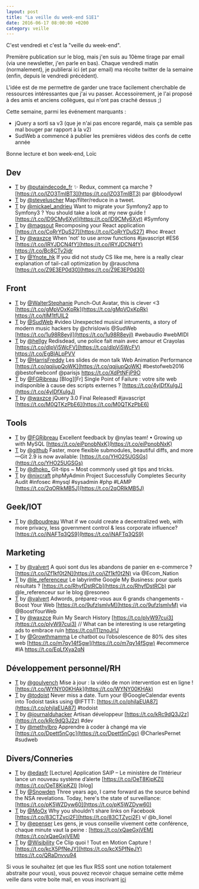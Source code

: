 ```yaml
---
layout: post
title: "La veille du week-end S1E1"
date: 2016-06-17 08:00:00 +0200
category: veille
---
```

C'est vendredi et c'est la "veille du week-end".

Première publication sur le blog, mais j'en suis au 10ème tirage par email (via une newsletter, j'en parle en bas).
Chaque vendredi matin (normalement), je publierai ici (et par email) ma récolte twitter de la semaine (enfin, depuis le vendredi précédent).

L'idée est de me permettre de garder une trace facilement cherchable de ressources intéressantes que j'ai vu passer.
Accessoirement, je l'ai proposé à des amis et anciens collègues, qui n'ont pas craché dessus ;)

Cette semaine, parmi les événement marquants :
 - jQuery a sorti sa v3 (que je n'ai pas encore regardé, mais ça semble pas mal bouger par rapport à la v2)
 - SudWeb a commencé à publier les premières vidéos des confs de cette année

Bonne lecture et bon week-end,
Loïc

## Dev
 - [T](http://twitter.com/putaindecode_fr/status/740832863172591616) by [@putaindecode_fr](https://twitter.com/putaindecode_fr) ✨ Redux, comment ça marche ? [https://t.co/lZO3TmIBT3](https://t.co/lZO3TmIBT3) par @bloodyowl
 - [T](http://twitter.com/steveluscher/status/741089564329054208) by [@steveluscher](https://twitter.com/steveluscher) Map/filter/reduce in a tweet.
 - [T](http://twitter.com/mickael_andrieu/status/741451299930181636) by [@mickael_andrieu](https://twitter.com/mickael_andrieu) Want to migrate your Symfony2 app to Symfony3 ? You should take a look at my new guide ! [https://t.co/lD9CMy6Xyt](https://t.co/lD9CMy6Xyt) #Symfony
 - [T](http://twitter.com/magsout/status/741615787128033280) by [@magsout](https://twitter.com/magsout) Recomposing your React application [https://t.co/CoRrYDuS27](https://t.co/CoRrYDuS27) #hoc #react
 - [T](http://twitter.com/waxzce/status/742161848250826752) by [@waxzce](https://twitter.com/waxzce) When 'not' to use arrow functions #javascript #ES6 [https://t.co/IRYJDCN4fY](https://t.co/IRYJDCN4fY) https://t.co/Bc8CTv2jdr
 - [T](http://twitter.com/Ynote_hk/status/742758359288434688) by [@Ynote_hk](https://twitter.com/Ynote_hk) If you did not study CS like me, here is a really clear explanation of tail-call optimization by @rauschma [https://t.co/Z9E3EP0d30](https://t.co/Z9E3EP0d30)


## Front
 - [T](http://twitter.com/WalterStephanie/status/740808276632174592) by [@WalterStephanie](https://twitter.com/WalterStephanie) Punch-Out Avatar, this is clever &lt;3 [https://t.co/gMpVOxKpRk](https://t.co/gMpVOxKpRk) https://t.co/tlM1tfUlL2
 - [T](http://twitter.com/SudWeb/status/741166251284783104) by [@SudWeb](https://twitter.com/SudWeb) #video Unexpected musical intruments, a story of modern music hackers by @chrislowis @SudWeb  [https://t.co/1u98R8eyjl](https://t.co/1u98R8eyjl) #webaudio #webMIDI
 - [T](http://twitter.com/hellgy/status/740762739048583169) by [@hellgy](https://twitter.com/hellgy) Redisdead, une police fait main avec amour et Crayolas [https://t.co/dIpVi5WcFV](https://t.co/dIpVi5WcFV) https://t.co/EgBlALpPVV
 - [T](http://twitter.com/HarrisFreddy/status/741195183522467840) by [@HarrisFreddy](https://twitter.com/HarrisFreddy) Les slides de mon talk Web Animation Performance [https://t.co/qqjiupQoWK](https://t.co/qqjiupQoWK) #bestofweb2016 @bestofwebconf @parisjs https://t.co/XdPtNFjP9O
 - [T](http://twitter.com/FGRibreau/status/742040807746744320) by [@FGRibreau](https://twitter.com/FGRibreau) [Blog][Fr] Single Point of Failure : votre site web indisponible à cause des scripts externes ? [https://t.co/4yIDfXuIgJ](https://t.co/4yIDfXuIgJ)
 - [T](http://twitter.com/waxzce/status/742375805473415170) by [@waxzce](https://twitter.com/waxzce) jQuery 3.0 Final Released! #javascript [https://t.co/M0QTKzPbE6](https://t.co/M0QTKzPbE6)

## Tools
 - [T](http://twitter.com/FGRibreau/status/740848721328508932) by [@FGRibreau](https://twitter.com/FGRibreau) Excellent feedback by @nylas team! • Growing up with MySQL [https://t.co/eiPpnobNxK](https://t.co/eiPpnobNxK)
 - [T](http://twitter.com/github/status/742482966270484481) by [@github](https://twitter.com/github) Faster, more flexible submodules, beautiful diffs, and more—Git 2.9 is now available: [https://t.co/YHO25UGSGs](https://t.co/YHO25UGSGs)
 - [T](http://twitter.com/dhoko_/status/742650198506254336) by [@dhoko_](https://twitter.com/dhoko_) Git-tips ~ Most commonly used git tips and tricks.
 - [T](http://twitter.com/nixcraft/status/742786571275927552) by [@nixcraft](https://twitter.com/nixcraft) phpMyAdmin Project Successfully Completes Security Audit #infosec #mysql #sysadmin #php #LAMP  [https://t.co/2qORlkMB5J](https://t.co/2qORlkMB5J)

## Geek/IOT
- [T](http://twitter.com/dboudreau/status/740667589752414208) by [@dboudreau](https://twitter.com/dboudreau) What if we could create a decentralized web, with more privacy, less government control &amp; less corporate influence? [https://t.co/iNAFTq3QS9](https://t.co/iNAFTq3QS9)

## Marketing
 - [T](http://twitter.com/valvert/status/740791026999255040) by [@valvert](https://twitter.com/valvert) A quoi sont dus les abandons de panier en e-commerce ? [https://t.co/iZf1kf0t2N](https://t.co/iZf1kf0t2N) via @Ecom_Nation
 - [T](http://twitter.com/le_referenceur/status/740898398996467712) by [@le_referenceur](https://twitter.com/le_referenceur) Le labyrinthe Google My Business: pour quels résultats ? [https://t.co/RhyfDstRCb](https://t.co/RhyfDstRCb) par @le_referenceur sur le blog @resoneo
 - [T](http://twitter.com/valvert/status/741643740780068868) by [@valvert](https://twitter.com/valvert) Adwords, préparez-vous aux 6 grands changements - Boost Your Web [https://t.co/9ufzlsmlvM](https://t.co/9ufzlsmlvM) via @BoostYourWeb
 - [T](http://twitter.com/waxzce/status/741919482696896512) by [@waxzce](https://twitter.com/waxzce) Ruin My Search History [https://t.co/plyW97cui3](https://t.co/plyW97cui3) // What can be interesting is use retargeting ads to embrace ruin https://t.co/ITlznoJrIJ
 - [T](http://twitter.com/Growthmamma/status/742619218265407488) by [@Growthmamma](https://twitter.com/Growthmamma) Le chatbot ou l’obsolescence de 80% des sites web [https://t.co/m7qy14fSgw](https://t.co/m7qy14fSgw) #ecommerce #IA https://t.co/EqLfXya2qN


## Développement personnel/RH
 - [T](http://twitter.com/goulvench/status/740835585355567105) by [@goulvench](https://twitter.com/goulvench) Mise à jour : la vidéo de mon intervention est en ligne ! [https://t.co/WYNY00KHAk](https://t.co/WYNY00KHAk)
 - [T](http://twitter.com/todoist/status/740977543319277568) by [@todoist](https://twitter.com/todoist) Never miss a date. Turn your @GoogleCalendar events into Todoist tasks using @IFTTT: [https://t.co/phjIaEUA87](https://t.co/phjIaEUA87) #todoist
 - [T](http://twitter.com/journalduhacker/status/742479667677003776) by [@journalduhacker](https://twitter.com/journalduhacker) Artisan développeur [https://t.co/kRc9dQ3J2z](https://t.co/kRc9dQ3J2z) #dev
 - [T](http://twitter.com/methylbro/status/742758177956081664) by [@methylbro](https://twitter.com/methylbro) Apprendre à coder à changé ma vie [https://t.co/Dpett5nCgc](https://t.co/Dpett5nCgc) @CharlesPernet #sudweb


## Divers/Conneries
 - [T](http://twitter.com/edasfr/status/740801384275152896) by [@edasfr](https://twitter.com/edasfr) [Lecture] Application SAIP – Le ministère de l’Intérieur lance un nouveau système d’alerte [https://t.co/OeT8KipKZI](https://t.co/OeT8KipKZI) [blog]
 - [T](http://twitter.com/Snowden/status/740911548076568576) by [@Snowden](https://twitter.com/Snowden) Three years ago, I came forward as the source behind the NSA revelations. Today, here's the state of surveillance: [https://t.co/pK5WZDyw60](https://t.co/pK5WZDyw60)
 - [T](http://twitter.com/MoOx/status/741557520385376256) by [@MoOx](https://twitter.com/MoOx) Why you shouldn’t share links on Facebook [https://t.co/83CTZyci2F](https://t.co/83CTZyci2F) v/ @b_lionel
 - [T](http://twitter.com/epenser/status/742124317941633025) by [@epenser](https://twitter.com/epenser) Les gens, je vous conseille vivement cette conférence, chaque minute vaut la peine : [https://t.co/xQaeGxjVEM](https://t.co/xQaeGxjVEM)
 - [T](http://twitter.com/Wisibility/status/742319247532134400) by [@Wisibility](https://twitter.com/Wisibility) Ce Clip quoi ! Tout en Motion Capture ! [https://t.co/kcX5PfNeJY](https://t.co/kcX5PfNeJY) https://t.co/QRaDnvvu94

Si vous le souhaitez (et que les flux RSS sont une notion totalement abstraite pour vous), vous pouvez recevoir chaque semaine cette même veille dans votre boite mail, en vous inscrivant [ici](/newsletter.html)
